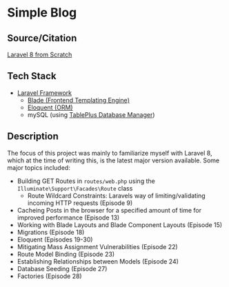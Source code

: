 # Simple Blog
## Source/Citation
[Laravel 8 from Scratch](https://laracasts.com/series/laravel-8-from-scratch)
## Tech Stack
* [Laravel Framework](https://laravel.com/)
  * [Blade (Frontend Templating Engine)](https://laravel.com/docs/8.x/blade)
  * [Eloquent (ORM)](https://laravel.com/docs/8.x/eloquent)
  * mySQL (using [TablePlus Database Manager](https://tableplus.com/))
## Description
The focus of this project was mainly to familiarize myself with Laravel 8, which at the time of writing this, is the latest major version available. Some major topics included:
* Building GET Routes in `routes/web.php` using the `Illuminate\Support\Facades\Route` class
  * Route Wildcard Constraints: Laravels way of limiting/validating incoming HTTP requests (Episode 9)
* Cacheing Posts in the browser for a specified amount of time for improved performance (Episode 13)
* Working with Blade Layouts and Blade Component Layouts (Episode 15)
* Migrations (Episode 18)
* Eloquent (Episodes 19-30)
* Mitigating Mass Assignment Vulnerabilities (Episode 22)
* Route Model Binding (Episode 23)
* Establishing Relationships between Models (Episode 24)
* Database Seeding (Episode 27)
* Factories (Episode 28)
